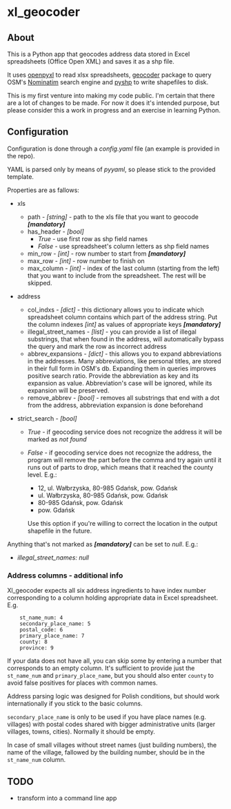 # xl_geocoder

## About

This is a Python app that geocodes address data stored in Excel spreadsheets (Office Open XML) and saves it as a shp file.

It uses [openpyxl](https://openpyxl.readthedocs.io) to read xlsx spreadsheets, [geocoder](https://pypi.org/project/geocoder/) package to query OSM's [Nominatim](https://nominatim.openstreetmap.org/) search engine and [pyshp](https://pypi.org/project/pyshp/#overview) to write shapefiles to disk.

This is my first venture into making my code public. I'm certain that there are a lot of changes to be made. For now it does it's intended purpose, but please consider this a work in progress and an exercise in learning Python.

## Configuration

Configuration is done through a *config.yaml* file (an example is provided in the repo).

YAML is parsed only by means of *pyyaml*, so please stick to the provided template.

Properties are as fallows:

- xls
    - path - *[string]* - path to the xls file that you want to geocode ***[mandatory]***
    - has_header - *[bool]*
        - *True* - use first row as shp field names
        - *False* - use spreadsheet's column letters as shp field names
    - min_row - *[int]* - row number to start from ***[mandatory]***
    - max_row - *[int]* - row number to finish on
    - max_column - *[int]* - index of the last column (starting from the left) that you want to include from the spreadsheet. The rest will be skipped.

- address
    - col_indxs - *[dict]* -
    this dictionary allows you to indicate which spreadsheet column contains which part of the address string. Put the column indexes *[int]* as values of appropriate keys ***[mandatory]***
    - illegal_street_names - *[list]* - you can provide a list of illegal substrings, that when found in the address, will  automatically bypass the query and mark the row as incorrect address
    - abbrev_expansions - *[dict]* - this allows you to expand abbreviations in the addresses. Many abbreviations, like personal titles, are stored in their full form in OSM's db. Expanding them in queries improves positive search ratio. Provide the abbreviation as key and its expansion as value. Abbreviation's case will be ignored, while its expansion will be preserved.
    - remove_abbrev - *[bool]* - removes all substrings that end with a dot from the address, abbreviation expansion is done beforehand

- strict_search - *[bool]*
    - *True* - if geocoding service does not recognize the address it will be marked as *not found*
    - *False* - if geocoding service does not recognize the address, the program will remove the part before the comma and try again until it runs out of parts to drop, which means that it reached the county level. E.g.:
        - 12, ul. Wałbrzyska, 80-985 Gdańsk, pow. Gdańsk
        - ul. Wałbrzyska, 80-985 Gdańsk, pow. Gdańsk
        - 80-985 Gdańsk, pow. Gdańsk
        - pow. Gdańsk

        Use this option if you're willing to correct the location in the output shapefile in the future.

Anything that's not marked as ***[mandatory]*** can be set to *null*. E.g.:
- *illegal_street_names: null*

### Address columns - additional info

Xl_geocoder expects all six address ingredients to have index number corresponding to a column holding appropriate data in Excel spreadsheet. E.g.

        st_name_num: 4
        secondary_place_name: 5
        postal_code: 6
        primary_place_name: 7
        county: 8
        province: 9

If your data does not have all, you can skip some by entering a number that corresponds to an empty column. It's sufficient to provide just the `st_name_num` and `primary_place_name`, but you should also enter `county` to avoid false positives for places with common names.

Address parsing logic was designed for Polish conditions, but should work internationally if you stick to the basic columns.

`secondary_place_name` is only to be used if you have place names (e.g. villages) with postal codes shared with bigger administrative units (larger villages, towns, cities). Normally it should be empty.

In case of small villages without street names (just building numbers), the name of the village, fallowed by the building number, should be in the `st_name_num` column.


## TODO
 - transform into a command line app